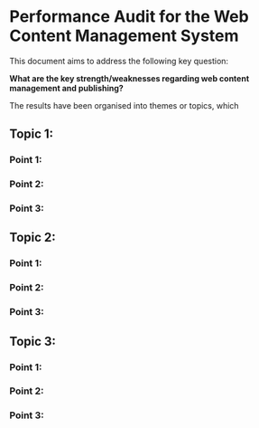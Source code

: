 # Performance Audit for the Web Content Management System
This document aims to address the following key question: 

**What are the key strength/weaknesses regarding web content management and publishing?**

The results have been organised into themes or topics, which 

## Topic 1:

### Point 1: 

### Point 2: 

### Point 3: 

## Topic 2:

### Point 1: 

### Point 2: 

### Point 3: 

## Topic 3:

### Point 1: 

### Point 2: 

### Point 3: 
